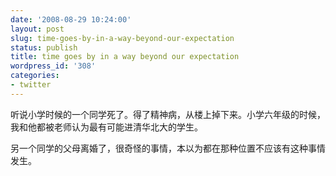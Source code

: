 ```yaml
---
date: '2008-08-29 10:24:00'
layout: post
slug: time-goes-by-in-a-way-beyond-our-expectation
status: publish
title: time goes by in a way beyond our expectation
wordpress_id: '308'
categories:
- twitter
---
```


听说小学时候的一个同学死了。得了精神病，从楼上掉下来。小学六年级的时候，我和他都被老师认为最有可能进清华北大的学生。




另一个同学的父母离婚了，很奇怪的事情，本以为都在那种位置不应该有这种事情发生。
